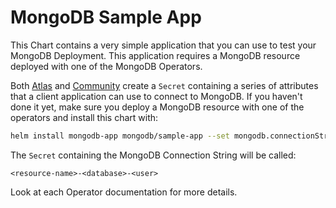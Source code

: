 # MongoDB Sample App

This Chart contains a very simple application that you can use to test your
MongoDB Deployment. This application requires a MongoDB resource deployed
with one of the MongoDB Operators.

Both [Atlas](../atlas-operator) and [Community](../community-operator) create
a `Secret` containing a series of attributes that a client application can
use to connect to MongoDB. If you haven't done it yet, make sure you deploy
a MongoDB resource with one of the operators and install this chart with:


``` bash
helm install mongodb-app mongodb/sample-app --set mongodb.connectionStringSecret=<secret-with-connection-string>
```

The `Secret` containing the MongoDB Connection String will be called:

    <resource-name>-<database>-<user>

Look at each Operator documentation for more details.
